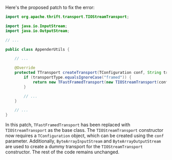 Here's the proposed patch to fix the error:

```java
import org.apache.thrift.transport.TIOStreamTransport;

import java.io.InputStream;
import java.io.OutputStream;

// ...

public class AppenderUtils {

    // ...

    @Override
    protected TTransport createTransport(TConfiguration conf, String transportType) throws TTransportException {
        if (transportType.equalsIgnoreCase("framed")) {
            return new TFastFramedTransport(new TIOStreamTransport(conf, new ByteArrayInputStream(new byte[0]), new ByteArrayOutputStream()));
        }

        // ...
    }

    // ...
}
```

In this patch, `TFastFramedTransport` has been replaced with `TIOStreamTransport` as the base class. The `TIOStreamTransport` constructor now requires a `TConfiguration` object, which can be created using the `conf` parameter. Additionally, `ByteArrayInputStream` and `ByteArrayOutputStream` are used to create a dummy transport for the `TIOStreamTransport` constructor. The rest of the code remains unchanged.